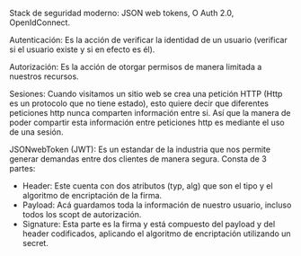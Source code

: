 Stack de seguridad moderno: JSON web tokens, O Auth 2.0, OpenIdConnect.

Autenticación: Es la acción de verificar la identidad de un usuario (verificar si el usuario existe y si en efecto es él).

Autorización: Es la acción de otorgar permisos de manera limitada a nuestros recursos.

Sesiones: Cuando visitamos un sitio web se crea una petición HTTP (Http es un protocolo que no tiene estado), esto quiere decir que diferentes peticiones http nunca comparten información entre si.
Así que la manera de poder compartir esta información entre peticiones http es mediante el uso de una sesión.


JSONwebToken (JWT): Es un estandar de la industria que nos permite generar demandas entre dos clientes de manera segura.
Consta de 3 partes:
- Header: Este cuenta con dos atributos (typ, alg) que son el tipo y el algoritmo de encriptación de la firma.
- Payload: Acá guardamos toda la información de nuestro usuario, incluso todos los scopt de autorización.
- Signature: Esta parte es la firma y está compuesto del payload y del header codificados, aplicando el algoritmo de encriptación utilizando un secret.